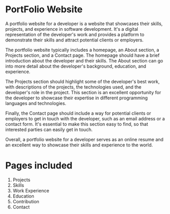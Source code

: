 # PortFolio Website

A portfolio website for a developer is a website that showcases their skills, projects, and experience in software development. It's a digital representation of the developer's work and provides a platform to demonstrate their skills and attract potential clients or employers.

The portfolio website typically includes a homepage, an About section, a Projects section, and a Contact page. The homepage should have a brief introduction about the developer and their skills. The About section can go into more detail about the developer's background, education, and experience.

The Projects section should highlight some of the developer's best work, with descriptions of the projects, the technologies used, and the developer's role in the project. This section is an excellent opportunity for the developer to showcase their expertise in different programming languages and technologies.

Finally, the Contact page should include a way for potential clients or employers to get in touch with the developer, such as an email address or a contact form. It's essential to make this section easy to find, so that interested parties can easily get in touch.

Overall, a portfolio website for a developer serves as an online resume and an excellent way to showcase their skills and experience to the world.

# Pages included
1. Projects 
2. Skills
3. Work Experience
4. Education
5. Contribution
6. Contact
